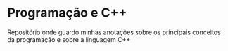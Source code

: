 # Programação e C++

Repositório onde guardo minhas anotações sobre os principais conceitos da programação e sobre a linguagem C++

